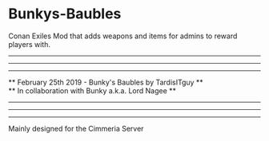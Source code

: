 # Bunkys-Baubles
Conan Exiles Mod that adds weapons and items for admins to reward players with.

************************************************************************
************************************************************************
**                                                                    **
**        February 25th 2019 - Bunky's Baubles by TardisITguy         **<br>
**           In collaboration with Bunky a.k.a. Lord Nagee            **
**                                                                    **
************************************************************************
************************************************************************

Mainly designed for the Cimmeria Server 

